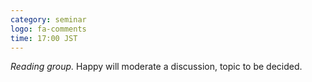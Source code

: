 ```yaml
---
category: seminar
logo: fa-comments
time: 17:00 JST
---
```


*Reading group.*  Happy will moderate a discussion, topic to be decided.


